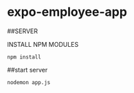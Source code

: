 # expo-employee-app

##SERVER

INSTALL NPM MODULES

```
npm install
```

##start server

```
nodemon app.js
```
